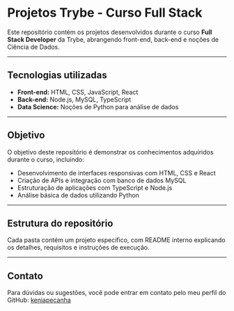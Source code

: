 # Projetos Trybe - Curso Full Stack

Este repositório contém os projetos desenvolvidos durante o curso **Full Stack Developer** da Trybe, abrangendo front-end, back-end e noções de Ciência de Dados.  

---

## Tecnologias utilizadas

- **Front-end:** HTML, CSS, JavaScript, React  
- **Back-end:** Node.js, MySQL, TypeScript  
- **Data Science:** Noções de Python para análise de dados  

---

## Objetivo

O objetivo deste repositório é demonstrar os conhecimentos adquiridos durante o curso, incluindo:  

- Desenvolvimento de interfaces responsivas com HTML, CSS e React  
- Criação de APIs e integração com banco de dados MySQL  
- Estruturação de aplicações com TypeScript e Node.js  
- Análise básica de dados utilizando Python  

---

## Estrutura do repositório

Cada pasta contém um projeto específico, com README interno explicando os detalhes, requisitos e instruções de execução.  

---

## Contato

Para dúvidas ou sugestões, você pode entrar em contato pelo meu perfil do GitHub: [keniapecanha](https://github.com/keniapecanha)

